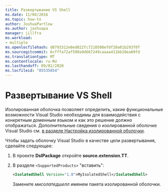 ```yaml
---
title: Развертывание VS Shell
ms.date: 11/04/2016
ms.topic: how-to
author: JoshuaPartlow
ms.author: joshuapa
manager: jillfra
ms.workload:
- multiple
ms.openlocfilehash: d8793312e0ed022fc7210508efdf20a81b293f0f
ms.sourcegitcommit: 6cfffa72af599a9d667249caaaa411bb28ea69fd
ms.translationtype: MT
ms.contentlocale: ru-RU
ms.lasthandoff: 09/02/2020
ms.locfileid: "85535854"
---
```

# <a name="vs-shell-deployment"></a>Развертывание VS Shell

Изолированная оболочка позволяет определить, какие функциональные возможности Visual Studio необходимы для взаимодействия с конкретным доменным языком и как это решение должно отображаться. Дополнительные сведения о изолированной оболочке Visual Studio см. [в разделе Настройка изолированной оболочки](https://docs.microsoft.com/visualstudio/extensibility/customizing-the-isolated-shell).

Чтобы задать оболочку Visual Studio в качестве цели развертывания, сделайте следующее:

1. В проекте **DslPackage** откройте **source.extension.TT**.

2. В разделе `<SupportedProducts>` "вставить":

   ```xml
   <IsolatedShell Version="1.0">MyIsolatedShell</IsolatedShell>
   ```

   Замените *мисолатедшелл* именем пакета изолированной оболочки.
